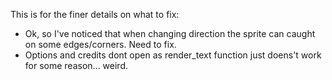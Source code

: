 This is for the finer details on what to fix:  
* Ok, so I've noticed that when changing direction the sprite can caught on some edges/corners. Need to fix. 
* Options and credits dont open as render_text function just doens't work for some reason... weird.